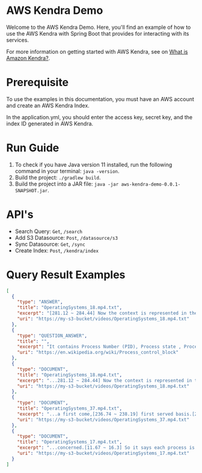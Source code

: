 # AWS Kendra Demo
Welcome to the AWS Kendra Demo. Here, you'll find an example of how to use the AWS Kendra with Spring Boot that provides for interacting with its services.

For more information on getting started with AWS Kendra, see on [What is Amazon Kendra?](https://docs.aws.amazon.com/kendra/latest/dg/what-is-kendra.html).



# Prerequisite
To use the examples in this documentation, you must have an AWS account and create an AWS Kendra Index.

In the application.yml, you should enter the access key, secret key, and the index ID generated in AWS Kendra.


# Run Guide
1. To check if you have Java version 11 installed, run the following command in your terminal: `java -version`. 
2. Build the project: `./gradlew build`.
3. Build the project into a JAR file: `java -jar aws-kendra-demo-0.0.1-SNAPSHOT.jar`.

# API's
- Search Query: `Get`, `/search`
- Add S3 Datasource: `Post`, `/datasource/s3`
- Sync Datasource: `Get`, `/sync`
- Create Index: `Post`, `/kendra/index`

# Query Result Examples
```json
[
  {
    "type": "ANSWER",
    "title": "OperatingSystems_18.mp4.txt",
    "excerpt": "[281.12 ~ 284.44] Now the context is represented in the PCB of the process.[284.45 ~ 289.44] Now PCB stands for process control block which we studied in the previous lecture and we [289.44 ~ 294.07] saw what are the things we have in a process control block that represents a particular process.[294",
    "uri": "https://my-s3-bucket/videos/OperatingSystems_18.mp4.txt"
  },
  {
    "type": "QUESTION_ANSWER",
    "title": "",
    "excerpt": "It contains Process Number (PID), Process state , Process scheduling state, Process structuring information, Interprocess communication information, Program Counter (PC), CPU Registers, CPU Scheduling Information,Memory Management Information,  Accounting Information",
    "uri": "https://en.wikipedia.org/wiki/Process_control_block"
  },
  {
    "type": "DOCUMENT",
    "title": "OperatingSystems_18.mp4.txt",
    "excerpt": "...281.12 ~ 284.44] Now the context is represented in the PCB of the process.[284.45 ~ 289.44] Now PCB stands for process control block which we studied in the previous lecture and we [289.44 ~ 294.07] saw what are the things we have in a process...",
    "uri": "https://my-s3-bucket/videos/OperatingSystems_18.mp4.txt"
  },
  {
    "type": "DOCUMENT",
    "title": "OperatingSystems_37.mp4.txt",
    "excerpt": "...a first come,[236.74 ~ 238.19] first served basis.[238.5 ~ 242.24] So what happens is when a process enters the ridicu,[242.25 ~ 245.57] it's PCB is linked onto the tail of the Q.[245.58 ~ 249.12] So we have studied about the different state that the process can be in.[249.3 ~ 252.69...",
    "uri": "https://my-s3-bucket/videos/OperatingSystems_37.mp4.txt"
  },
  {
    "type": "DOCUMENT",
    "title": "OperatingSystems_17.mp4.txt",
    "excerpt": "...concerned.[11.67 ~ 16.3] So it says each process is represented in the operating system by a [16.3 ~ 19.43] process controlled blog abbreviated as PCB,[19.7 ~ 22.27] and it is also called a task control blog...",
    "uri": "https://my-s3-bucket/videos/OperatingSystems_17.mp4.txt"
  }
]
```